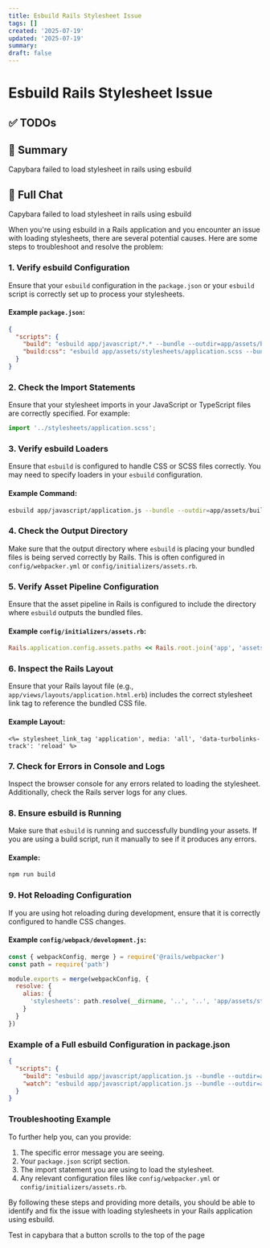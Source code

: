 ```yaml
---
title: Esbuild Rails Stylesheet Issue
tags: []
created: '2025-07-19'
updated: '2025-07-19'
summary:
draft: false
---
```


# Esbuild Rails Stylesheet Issue

## ✅ TODOs


## 📌 Summary
Capybara failed to load stylesheet in rails using esbuild

## 🧠 Full Chat


Capybara failed to load stylesheet in rails using esbuild



When you're using esbuild in a Rails application and you encounter an issue with loading stylesheets, there are several potential causes. Here are some steps to troubleshoot and resolve the problem:

### 1. Verify esbuild Configuration

Ensure that your `esbuild` configuration in the `package.json` or your `esbuild` script is correctly set up to process your stylesheets.

#### Example `package.json`:
```json
{
  "scripts": {
    "build": "esbuild app/javascript/*.* --bundle --outdir=app/assets/builds --minify",
    "build:css": "esbuild app/assets/stylesheets/application.scss --bundle --outdir=app/assets/builds --loader:.scss=css"
  }
}
```

### 2. Check the Import Statements

Ensure that your stylesheet imports in your JavaScript or TypeScript files are correctly specified. For example:

```javascript
import '../stylesheets/application.scss';
```

### 3. Verify esbuild Loaders

Ensure that `esbuild` is configured to handle CSS or SCSS files correctly. You may need to specify loaders in your `esbuild` configuration.

#### Example Command:
```sh
esbuild app/javascript/application.js --bundle --outdir=app/assets/builds --loader:.css=css --loader:.scss=css
```

### 4. Check the Output Directory

Make sure that the output directory where `esbuild` is placing your bundled files is being served correctly by Rails. This is often configured in `config/webpacker.yml` or `config/initializers/assets.rb`.

### 5. Verify Asset Pipeline Configuration

Ensure that the asset pipeline in Rails is configured to include the directory where `esbuild` outputs the bundled files.

#### Example `config/initializers/assets.rb`:
```ruby
Rails.application.config.assets.paths << Rails.root.join('app', 'assets', 'builds')
```

### 6. Inspect the Rails Layout

Ensure that your Rails layout file (e.g., `app/views/layouts/application.html.erb`) includes the correct stylesheet link tag to reference the bundled CSS file.

#### Example Layout:
```erb
<%= stylesheet_link_tag 'application', media: 'all', 'data-turbolinks-track': 'reload' %>
```

### 7. Check for Errors in Console and Logs

Inspect the browser console for any errors related to loading the stylesheet. Additionally, check the Rails server logs for any clues.

### 8. Ensure esbuild is Running

Make sure that `esbuild` is running and successfully bundling your assets. If you are using a build script, run it manually to see if it produces any errors.

#### Example:
```sh
npm run build
```

### 9. Hot Reloading Configuration

If you are using hot reloading during development, ensure that it is correctly configured to handle CSS changes.

#### Example `config/webpack/development.js`:
```javascript
const { webpackConfig, merge } = require('@rails/webpacker')
const path = require('path')

module.exports = merge(webpackConfig, {
  resolve: {
    alias: {
      'stylesheets': path.resolve(__dirname, '..', '..', 'app/assets/stylesheets')
    }
  }
})
```

### Example of a Full esbuild Configuration in package.json
```json
{
  "scripts": {
    "build": "esbuild app/javascript/application.js --bundle --outdir=app/assets/builds --loader:.js=jsx --loader:.scss=css",
    "watch": "esbuild app/javascript/application.js --bundle --outdir=app/assets/builds --watch --loader:.js=jsx --loader:.scss=css"
  }
}
```

### Troubleshooting Example
To further help you, can you provide:

1. The specific error message you are seeing.
2. Your `package.json` script section.
3. The import statement you are using to load the stylesheet.
4. Any relevant configuration files like `config/webpacker.yml` or `config/initializers/assets.rb`.

By following these steps and providing more details, you should be able to identify and fix the issue with loading stylesheets in your Rails application using esbuild.

Test in capybara that a button scrolls to the top of the page